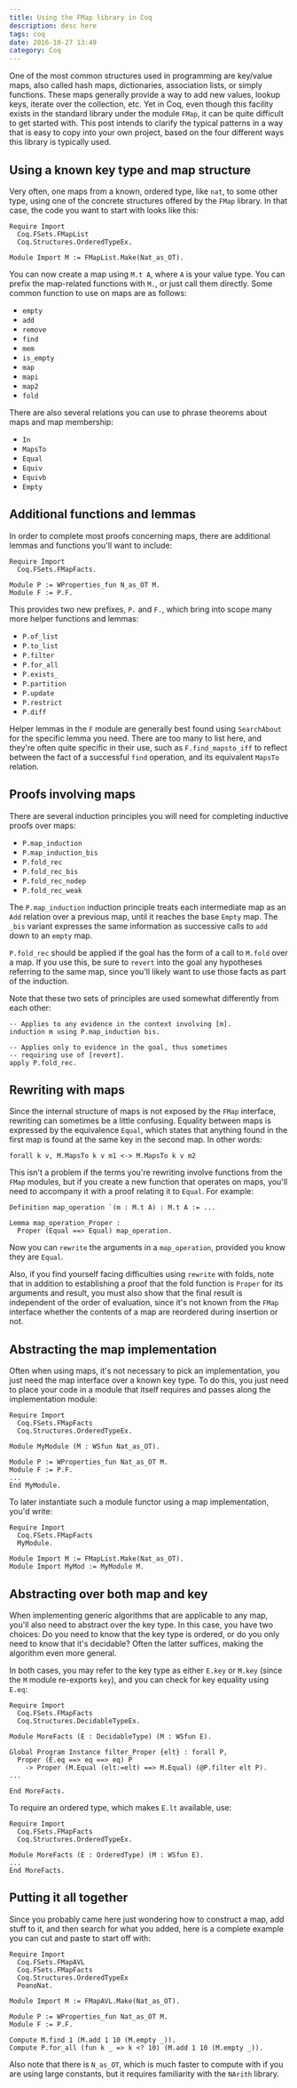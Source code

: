 ```yaml
---
title: Using the FMap library in Coq
description: desc here
tags: coq
date: 2016-10-27 13:49
category: Coq
---
```


One of the most common structures used in programming are key/value maps, also
called hash maps, dictionaries, association lists, or simply functions. These
maps generally provide a way to add new values, lookup keys, iterate over the
collection, etc. Yet in Coq, even though this facility exists in the standard
library under the module `FMap`, it can be quite difficult to get started
with. This post intends to clarify the typical patterns in a way that is easy
to copy into your own project, based on the four different ways this library
is typically used.

## Using a known key type and map structure

Very often, one maps from a known, ordered type, like `nat`, to some other
type, using one of the concrete structures offered by the `FMap` library. In
that case, the code you want to start with looks like this:

    Require Import
      Coq.FSets.FMapList
      Coq.Structures.OrderedTypeEx.

    Module Import M := FMapList.Make(Nat_as_OT).

You can now create a map using `M.t A`, where `A` is your value type. You can
prefix the map-related functions with `M.`, or just call them directly. Some
common function to use on maps are as follows:

  - `empty`
  - `add`
  - `remove`
  - `find`
  - `mem`
  - `is_empty`
  - `map`
  - `mapi`
  - `map2`
  - `fold`

There are also several relations you can use to phrase theorems about maps and
map membership:

  - `In`
  - `MapsTo`
  - `Equal`
  - `Equiv`
  - `Equivb`
  - `Empty`

## Additional functions and lemmas

In order to complete most proofs concerning maps, there are additional lemmas
and functions you'll want to include:

    Require Import
      Coq.FSets.FMapFacts.

    Module P := WProperties_fun N_as_OT M.
    Module F := P.F.

This provides two new prefixes, `P.` and `F.`, which bring into scope many
more helper functions and lemmas:

  - `P.of_list`
  - `P.to_list`
  - `P.filter`
  - `P.for_all`
  - `P.exists_`
  - `P.partition`
  - `P.update`
  - `P.restrict`
  - `P.diff`

Helper lemmas in the `F` module are generally best found using `SearchAbout`
for the specific lemma you need. There are too many to list here, and they're
often quite specific in their use, such as `F.find_mapsto_iff` to reflect
between the fact of a successful `find` operation, and its equivalent `MapsTo`
relation.

## Proofs involving maps

There are several induction principles you will need for completing inductive
proofs over maps:

  - `P.map_induction`
  - `P.map_induction_bis`
  - `P.fold_rec`
  - `P.fold_rec_bis`
  - `P.fold_rec_nodep`
  - `P.fold_rec_weak`

The `P.map_induction` induction principle treats each intermediate map as an
`Add` relation over a previous map, until it reaches the base `Empty` map. The
`_bis` variant expresses the same information as successive calls to `add`
down to an `empty` map.

`P.fold_rec` should be applied if the goal has the form of a call to `M.fold`
over a map. If you use this, be sure to `revert` into the goal any hypotheses
referring to the same map, since you'll likely want to use those facts as part
of the induction.

Note that these two sets of principles are used somewhat differently from each
other:

    -- Applies to any evidence in the context involving [m].
    induction m using P.map_induction bis.

    -- Applies only to evidence in the goal, thus sometimes
    -- requiring use of [revert].
    apply P.fold_rec.

## Rewriting with maps

Since the internal structure of maps is not exposed by the `FMap` interface,
rewriting can sometimes be a little confusing. Equality between maps is
expressed by the equivalence `Equal`, which states that anything found in the
first map is found at the same key in the second map.  In other words:

    forall k v, M.MapsTo k v m1 <-> M.MapsTo k v m2

This isn't a problem if the terms you're rewriting involve functions from the
`FMap` modules, but if you create a new function that operates on maps, you'll
need to accompany it with a proof relating it to `Equal`.  For example:

    Definition map_operation `(m : M.t A) : M.t A := ...

    Lemma map_operation_Proper :
      Proper (Equal ==> Equal) map_operation.

Now you can `rewrite` the arguments in a `map_operation`, provided you know
they are `Equal`.

Also, if you find yourself facing difficulties using `rewrite` with folds,
note that in addition to establishing a proof that the fold function is
`Proper` for its arguments and result, you must also show that the final
result is independent of the order of evaluation, since it's not known from
the `FMap` interface whether the contents of a map are reordered during
insertion or not.

## Abstracting the map implementation

Often when using maps, it's not necessary to pick an implementation, you just
need the map interface over a known key type. To do this, you just need to
place your code in a module that itself requires and passes along the
implementation module:

    Require Import
      Coq.FSets.FMapFacts
      Coq.Structures.OrderedTypeEx.

    Module MyModule (M : WSfun Nat_as_OT).
    
    Module P := WProperties_fun Nat_as_OT M.
    Module F := P.F.
    ...
    End MyModule.

To later instantiate such a module functor using a map implementation, you'd
write:

    Require Import
      Coq.FSets.FMapFacts
      MyModule.

    Module Import M := FMapList.Make(Nat_as_OT).
    Module Import MyMod := MyModule M.

## Abstracting over both map and key

When implementing generic algorithms that are applicable to any map, you'll
also need to abstract over the key type. In this case, you have two choices:
Do you need to know that the key type is ordered, or do you only need to know
that it's decidable? Often the latter suffices, making the algorithm even more
general.

In both cases, you may refer to the key type as either `E.key` or `M.key`
(since the `M` module re-exports `key`), and you can check for key equality
using `E.eq`:

    Require Import
      Coq.FSets.FMapFacts
      Coq.Structures.DecidableTypeEx.
    
    Module MoreFacts (E : DecidableType) (M : WSfun E).

    Global Program Instance filter_Proper {elt} : forall P,
      Proper (E.eq ==> eq ==> eq) P
        -> Proper (M.Equal (elt:=elt) ==> M.Equal) (@P.filter elt P).
    ...

    End MoreFacts.

To require an ordered type, which makes `E.lt` available, use:

    Require Import
      Coq.FSets.FMapFacts
      Coq.Structures.OrderedTypeEx.
    
    Module MoreFacts (E : OrderedType) (M : WSfun E).
    ...
    End MoreFacts.

## Putting it all together

Since you probably came here just wondering how to construct a map, add stuff
to it, and then search for what you added, here is a complete example you can
cut and paste to start off with:

    Require Import
      Coq.FSets.FMapAVL
      Coq.FSets.FMapFacts
      Coq.Structures.OrderedTypeEx
      PeanoNat.
    
    Module Import M := FMapAVL.Make(Nat_as_OT).
    
    Module P := WProperties_fun Nat_as_OT M.
    Module F := P.F.
    
    Compute M.find 1 (M.add 1 10 (M.empty _)).
    Compute P.for_all (fun k _ => k <? 10) (M.add 1 10 (M.empty _)).

Also note that there is `N_as_OT`, which is much faster to compute with if you
are using large constants, but it requires familiarity with the `NArith`
library.
